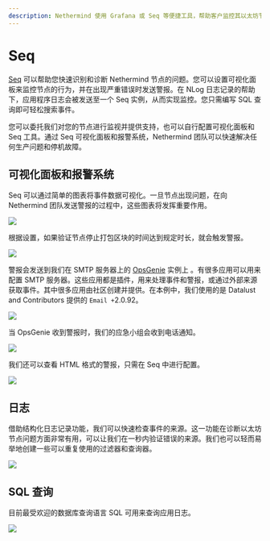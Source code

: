 ```yaml
---
description: Nethermind 使用 Grafana 或 Seq 等便捷工具，帮助客户监控其以太坊节点。
---
```


# Seq

[Seq](https://datalust.co/seq) 可以帮助您快速识别和诊断 Nethermind 节点的问题。您可以设置可视化面板来监控节点的行为，并在出现严重错误时发送警报。在 NLog 日志记录的帮助下，应用程序日志会被发送至一个 Seq 实例，从而实现监控。您只需编写 SQL 查询即可轻松搜索事件。

您可以委托我们对您的节点进行监视并提供支持，也可以自行配置可视化面板和 Seq 工具。通过 Seq 可视化面板和报警系统，Nethermind 团队可以快速解决任何生产问题和停机故障。

## 可视化面板和报警系统

Seq 可以通过简单的图表将事件数据可视化。一旦节点出现问题，在向 Nethermind 团队发送警报的过程中，这些图表将发挥重要作用。

![](https://nethermind.readthedocs.io/en/latest/_images/seq-dashboard1.png)

根据设置，如果验证节点停止打包区块的时间达到规定时长，就会触发警报。

![](https://nethermind.readthedocs.io/en/latest/_images/seq-alerts.png)

警报会发送到我们在 SMTP 服务器上的 [OpsGenie](https://www.atlassian.com/software/opsgenie) 实例上 。有很多应用可以用来配置 SMTP 服务器。这些应用都是插件，用来处理事件和警报，或通过外部来源获取事件。其中很多应用由社区创建并提供。在本例中，我们使用的是 Datalust and Contributors 提供的 `Email +`2.0.92。

![](https://nethermind.readthedocs.io/en/latest/_images/seq-email.png)

当 OpsGenie 收到警报时，我们的应急小组会收到电话通知。

![](https://nethermind.readthedocs.io/en/latest/_images/opsgenie.png)

我们还可以查看 HTML 格式的警报，只需在 Seq 中进行配置。

![](https://nethermind.readthedocs.io/en/latest/_images/alert-message.png)

## 日志

借助结构化日志记录功能，我们可以快速检查事件的来源。这一功能在诊断以太坊节点问题方面非常有用，可以让我们在一秒内验证错误的来源。我们也可以轻而易举地创建一些可以重复使用的过滤器和查询器。

![](https://nethermind.readthedocs.io/en/latest/_images/seq-logs.png)

## SQL 查询

目前最受欢迎的数据库查询语言 SQL 可用来查询应用日志。

![](https://nethermind.readthedocs.io/en/latest/_images/seq-sql.png)

